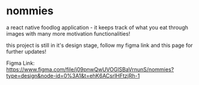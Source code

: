 # nommies
a react native foodlog application - it keeps track of what you eat through images with many more motivation functionalities!


this project is still in it's design stage, follow my figma link and this page for further updates! 


Figma Link: https://www.figma.com/file/j09pnwQwUVOGlSBaVrnunS/nommies?type=design&node-id=0%3A1&t=ehK6ACsrlHFtzjRh-1
